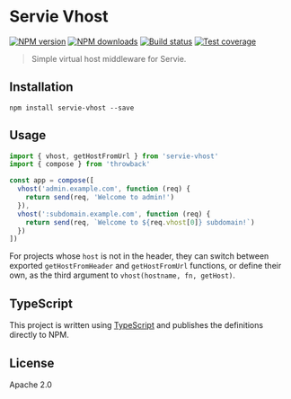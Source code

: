 # Servie Vhost

[![NPM version](https://img.shields.io/npm/v/servie-vhost.svg?style=flat)](https://npmjs.org/package/servie-vhost)
[![NPM downloads](https://img.shields.io/npm/dm/servie-vhost.svg?style=flat)](https://npmjs.org/package/servie-vhost)
[![Build status](https://img.shields.io/travis/serviejs/servie-vhost.svg?style=flat)](https://travis-ci.org/serviejs/servie-vhost)
[![Test coverage](https://img.shields.io/coveralls/serviejs/servie-vhost.svg?style=flat)](https://coveralls.io/r/serviejs/servie-vhost?branch=master)

> Simple virtual host middleware for Servie.

## Installation

```
npm install servie-vhost --save
```

## Usage

```ts
import { vhost, getHostFromUrl } from 'servie-vhost'
import { compose } from 'throwback'

const app = compose([
  vhost('admin.example.com', function (req) {
    return send(req, 'Welcome to admin!')
  }),
  vhost(':subdomain.example.com', function (req) {
    return send(req, `Welcome to ${req.vhost[0]} subdomain!`)
  })
])
```

For projects whose `host` is not in the header, they can switch between exported `getHostFromHeader` and `getHostFromUrl` functions, or define their own, as the third argument to `vhost(hostname, fn, getHost)`.

## TypeScript

This project is written using [TypeScript](https://github.com/Microsoft/TypeScript) and publishes the definitions directly to NPM.

## License

Apache 2.0
